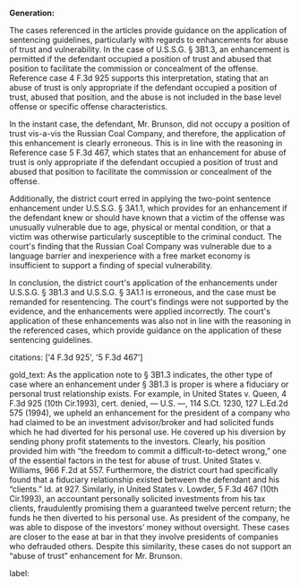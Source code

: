 **Generation:**


The cases referenced in the articles provide guidance on the application of sentencing guidelines, particularly with regards to enhancements for abuse of trust and vulnerability. In the case of U.S.S.G. § 3B1.3, an enhancement is permitted if the defendant occupied a position of trust and abused that position to facilitate the commission or concealment of the offense. Reference case 4 F.3d 925 supports this interpretation, stating that an abuse of trust is only appropriate if the defendant occupied a position of trust, abused that position, and the abuse is not included in the base level offense or specific offense characteristics.

In the instant case, the defendant, Mr. Brunson, did not occupy a position of trust vis-a-vis the Russian Coal Company, and therefore, the application of this enhancement is clearly erroneous. This is in line with the reasoning in Reference case 5 F.3d 467, which states that an enhancement for abuse of trust is only appropriate if the defendant occupied a position of trust and abused that position to facilitate the commission or concealment of the offense.

Additionally, the district court erred in applying the two-point sentence enhancement under U.S.S.G. § 3A1.1, which provides for an enhancement if the defendant knew or should have known that a victim of the offense was unusually vulnerable due to age, physical or mental condition, or that a victim was otherwise particularly susceptible to the criminal conduct. The court's finding that the Russian Coal Company was vulnerable due to a language barrier and inexperience with a free market economy is insufficient to support a finding of special vulnerability.

In conclusion, the district court's application of the enhancements under U.S.S.G. § 3B1.3 and U.S.S.G. § 3A1.1 is erroneous, and the case must be remanded for resentencing. The court's findings were not supported by the evidence, and the enhancements were applied incorrectly. The court's application of these enhancements was also not in line with the reasoning in the referenced cases, which provide guidance on the application of these sentencing guidelines. 

citations: ['4 F.3d 925', '5 F.3d 467']

gold_text: As the application note to § 3B1.3 indicates, the other type of case where an enhancement under § 3B1.3 is proper is where a fiduciary or personal trust relationship exists. For example, in United States v. Queen, 4 F.3d 925 (10th Cir.1993), cert. denied, — U.S. —, 114 S.Ct. 1230, 127 L.Ed.2d 575 (1994), we upheld an enhancement for the president of a company who had claimed to be an investment advisor/broker and had solicited funds which he had diverted for his personal use. He covered up his diversion by sending phony profit statements to the investors. Clearly, his position provided him with “the freedom to commit a difficult-to-detect wrong,” one of the essential factors in the test for abuse of trust. United States v. Williams, 966 F.2d at 557. Furthermore, the district court had specifically found that a fiduciary relationship existed between the defendant and his “clients.” Id. at 927. Similarly, in United States v. Lowder, 5 F.3d 467 (10th Cir.1993), an accountant personally solicited investments from his tax clients, fraudulently promising them a guaranteed twelve percent return; the funds he then diverted to his personal use. As president of the company, he was able to dispose of the investors’ money without oversight. These cases are closer to the ease at bar in that they involve presidents of companies who defrauded others. Despite this similarity, these cases do not support an “abuse of trust” enhancement for Mr. Brunson.

label: 